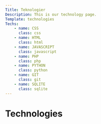 ```yaml
---
Title: Teknologier
Description: This is our technology page.
Template: technologies
Techs: 
    - name: CSS
      class: css
    - name: HTML
      class: html
    - name: JAVASCRIPT
      class: javascript
    - name: PHP
      class: php
    - name: PYTHON
      class: python
    - name: GIT
      class: git
    - name: SQLITE
      class: sqlite
---
```


Technologies
==========================
